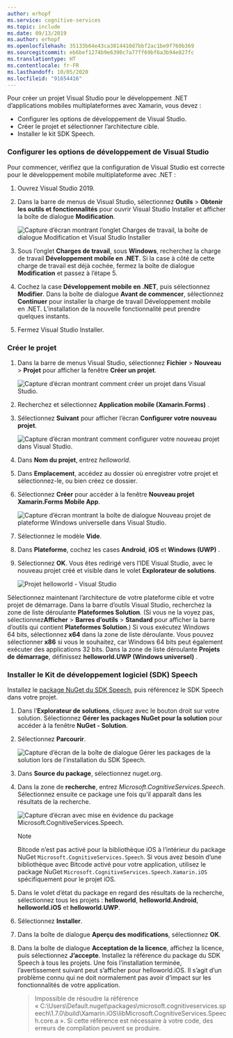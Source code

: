 ```yaml
---
author: erhopf
ms.service: cognitive-services
ms.topic: include
ms.date: 09/13/2019
ms.author: erhopf
ms.openlocfilehash: 35133b64e43ca3814410d7bbf2ac1be9f760b369
ms.sourcegitcommit: eb6bef1274b9e6390c7a77ff69bf6a3b94e827fc
ms.translationtype: HT
ms.contentlocale: fr-FR
ms.lasthandoff: 10/05/2020
ms.locfileid: "91654416"
---
```

Pour créer un projet Visual Studio pour le développement .NET d’applications mobiles multiplateformes avec Xamarin, vous devez :
- Configurer les options de développement de Visual Studio.
- Créer le projet et sélectionner l’architecture cible. 
- Installer le kit SDK Speech.

### <a name="set-up-visual-studio-development-options"></a>Configurer les options de développement de Visual Studio

Pour commencer, vérifiez que la configuration de Visual Studio est correcte pour le développement mobile multiplateforme avec .NET :

1. Ouvrez Visual Studio 2019.

1. Dans la barre de menus de Visual Studio, sélectionnez **Outils** > **Obtenir les outils et fonctionnalités** pour ouvrir Visual Studio Installer et afficher la boîte de dialogue **Modification**.

   ![Capture d’écran montrant l’onglet Charges de travail, la boîte de dialogue Modification et Visual Studio Installer](../articles/cognitive-services/Speech-Service/media/sdk/vs-enable-xamarin-workload.png)

1. Sous l’onglet **Charges de travail**, sous **Windows**, recherchez la charge de travail **Développement mobile en .NET**. Si la case à côté de cette charge de travail est déjà cochée, fermez la boîte de dialogue **Modification** et passez à l’étape 5.

1. Cochez la case **Développement mobile en .NET**, puis sélectionnez **Modifier**. Dans la boîte de dialogue **Avant de commencer**, sélectionnez **Continuer** pour installer la charge de travail Développement mobile en .NET. L’installation de la nouvelle fonctionnalité peut prendre quelques instants.

1. Fermez Visual Studio Installer.

### <a name="create-the-project"></a>Créer le projet

1. Dans la barre de menus Visual Studio, sélectionnez **Fichier** > **Nouveau** > **Projet** pour afficher la fenêtre **Créer un projet**.

   ![Capture d’écran montrant comment créer un projet dans Visual Studio.](../articles/cognitive-services/Speech-Service/media/sdk/vs-enable-xamarin-create-new-project.png)

1. Recherchez et sélectionnez **Application mobile (Xamarin.Forms)** .

1. Sélectionnez **Suivant** pour afficher l’écran **Configurer votre nouveau projet**.

   ![Capture d’écran montrant comment configurer votre nouveau projet dans Visual Studio.](../articles/cognitive-services/Speech-Service/media/sdk/vs-enable-xamarin-configure-your-new-project.png)

1. Dans **Nom du projet**, entrez *helloworld*.

1. Dans **Emplacement**, accédez au dossier où enregistrer votre projet et sélectionnez-le, ou bien créez ce dossier.

1. Sélectionnez **Créer** pour accéder à la fenêtre **Nouveau projet Xamarin.Forms Mobile App**.

   ![Capture d’écran montrant la boîte de dialogue Nouveau projet de plateforme Windows universelle dans Visual Studio.](../articles/cognitive-services/Speech-Service/media/sdk/qs-csharp-xamarin-new-xamarin-project.png)

1. Sélectionnez le modèle **Vide**.

1. Dans **Plateforme**, cochez les cases **Android**, **iOS** et **Windows (UWP)** .

1. Sélectionnez **OK**. Vous êtes redirigé vers l’IDE Visual Studio, avec le nouveau projet créé et visible dans le volet **Explorateur de solutions**.

   ![Projet helloworld - Visual Studio](../articles/cognitive-services/Speech-Service/media/sdk/vs-enable-xamarin-helloworld.png)

Sélectionnez maintenant l’architecture de votre plateforme cible et votre projet de démarrage. Dans la barre d’outils Visual Studio, recherchez la zone de liste déroulante **Plateformes Solution**. (Si vous ne la voyez pas, sélectionnez**Afficher** > **Barres d’outils** > **Standard** pour afficher la barre d’outils qui contient **Plateformes Solution**.) Si vous exécutez Windows 64 bits, sélectionnez **x64** dans la zone de liste déroulante. Vous pouvez sélectionner **x86** si vous le souhaitez, car Windows 64 bits peut également exécuter des applications 32 bits. Dans la zone de liste déroulante **Projets de démarrage**, définissez **helloworld.UWP (Windows universel)** .

### <a name="install-the-speech-sdk"></a>Installer le Kit de développement logiciel (SDK) Speech

Installez le [package NuGet du SDK Speech](https://aka.ms/csspeech/nuget), puis référencez le SDK Speech dans votre projet.

1. Dans l’**Explorateur de solutions**, cliquez avec le bouton droit sur votre solution. Sélectionnez **Gérer les packages NuGet pour la solution** pour accéder à la fenêtre **NuGet - Solution**.

1. Sélectionnez **Parcourir**.

   ![Capture d’écran de la boîte de dialogue Gérer les packages de la solution lors de l’installation du SDK Speech.](../articles/cognitive-services/Speech-Service/media/sdk/vs-enable-uwp-nuget-solution-browse.png)

1. Dans **Source du package**, sélectionnez nuget.org.

1. Dans la zone de **recherche**, entrez *Microsoft.CognitiveServices.Speech*. Sélectionnez ensuite ce package une fois qu’il apparaît dans les résultats de la recherche.

   ![Capture d’écran avec mise en évidence du package Microsoft.CognitiveServices.Speech.](../articles/cognitive-services/Speech-Service/media/sdk/qs-csharp-xamarin-nuget-install.png)

   > [!NOTE] 
   > Bitcode n’est pas activé pour la bibliothèque iOS à l’intérieur du package NuGet `Microsoft.CognitiveServices.Speech`. Si vous avez besoin d’une bibliothèque avec Bitcode activé pour votre application, utilisez le package NuGet `Microsoft.CognitiveServices.Speech.Xamarin.iOS` spécifiquement pour le projet iOS.

1. Dans le volet d’état du package en regard des résultats de la recherche, sélectionnez tous les projets : **helloworld**, **helloworld.Android**, **helloworld.iOS** et **helloworld.UWP**.

1. Sélectionnez **Installer**.

1. Dans la boîte de dialogue **Aperçu des modifications**, sélectionnez **OK**.

1. Dans la boîte de dialogue **Acceptation de la licence**, affichez la licence, puis sélectionnez **J’accepte**. Installez la référence du package du SDK Speech à tous les projets. Une fois l’installation terminée, l’avertissement suivant peut s’afficher pour helloworld.iOS. Il s’agit d’un problème connu qui ne doit normalement pas avoir d’impact sur les fonctionnalités de votre application.

   > Impossible de résoudre la référence « C:\Users\Default\.nuget\packages\microsoft.cognitiveservices.speech\1.7.0\build\Xamarin.iOS\libMicrosoft.CognitiveServices.Speech.core.a ». Si cette référence est nécessaire à votre code, des erreurs de compilation peuvent se produire.
